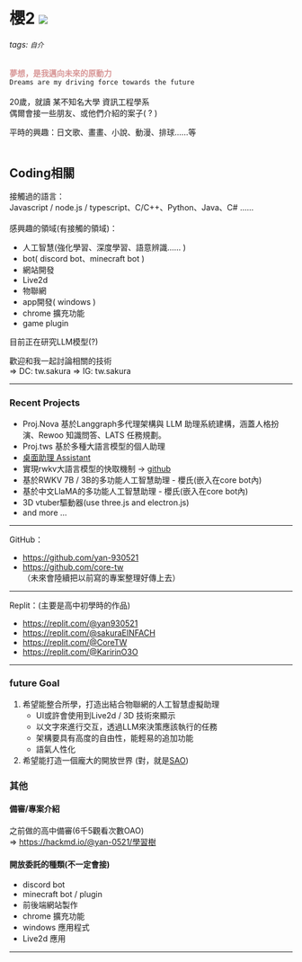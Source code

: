 # 櫻2   <img src="https://komarev.com/ghpvc/?username=yan-930521&label=VIEWS&style=flat&color=5F9EA0"><br>
###### tags: `自介`

<font color="#d89696">**夢想，是我邁向未來的原動力**</font><br>
`Dreams are my driving force towards the future`<br><br>
20歲，就讀 某不知名大學 資訊工程學系<br>
偶爾會接一些朋友、或他們介紹的案子( ? )

平時的興趣：日文歌、畫畫、小說、動漫、排球......等<br>
<br>

## Coding相關
接觸過的語言：<br>
Javascript / node.js / typescript、C/C++、Python、Java、C# ......<br>
<br>
感興趣的領域(有接觸的領域)：
- 人工智慧(強化學習、深度學習、語意辨識...... )
- bot( discord bot、minecraft bot )
- 網站開發
- Live2d
- 物聯網
- app開發( windows )
- chrome 擴充功能
- game plugin

目前正在研究LLM模型(?)

歡迎和我一起討論相關的技術<br>
=> DC: tw.sakura
=> IG: tw.sakura

---
### Recent Projects
- Proj.Nova 基於Langgraph多代理架構與 LLM 助理系統建構，涵蓋人格扮演、Rewoo 知識問答、LATS 任務規劃。
- Proj.tws 基於多種大語言模型的個人助理
- [桌面助理 Assistant](https://github.com/yan-930521/Assistant)
- 實現rwkv大語言模型的快取機制 -> [github](https://github.com/yan-930521/RWKVserver)
- 基於RWKV 7B / 3B的多功能人工智慧助理 - 櫻氏(嵌入在core bot內)
- 基於中文LlaMA的多功能人工智慧助理 - 櫻氏(嵌入在core bot內)
- 3D vtuber驅動器(use three.js and electron.js)
- and more ...

---

GitHub：
- https://github.com/yan-930521
- https://github.com/core-tw<br>
（未來會陸續把以前寫的專案整理好傳上去）

---

Replit：(主要是高中初學時的作品)
- https://replit.com/@yan930521
- https://replit.com/@sakuraEINFACH
- https://replit.com/@CoreTW
- https://replit.com/@KaririnO3O

---

### future Goal
1.  希望能整合所學，打造出結合物聯網的人工智慧虛擬助理
    - UI或許會使用到Live2d / 3D 技術來顯示
    - 以文字來進行交互，透過LLM來決策應該執行的任務
    - 架構要具有高度的自由性，能輕易的追加功能
    - 語氣人性化
1.  希望能打造一個龐大的開放世界 (對，就是[SAO](https://zh.wikipedia.org/zh-tw/%E5%88%80%E5%8A%8D%E7%A5%9E%E5%9F%9F))



### 其他
#### 備審/專案介紹
之前做的高中備審(6千5觀看次數OAO)<br>
=> https://hackmd.io/@yan-0521/學習樹

#### 開放委託的種類(不一定會接)
- discord bot
- minecraft bot / plugin
- 前後端網站製作
- chrome 擴充功能
- windows 應用程式
- Live2d 應用

---